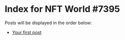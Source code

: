 # Index for NFT World #7395
Posts will be displayed in the order below:

- [Your first post](./001-first.md)


